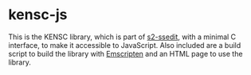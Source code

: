 # kensc-js
This is the KENSC library,
which is part of [s2-ssedit](https://code.google.com/p/s2-ssedit/),
with a minimal C interface,
to make it accessible to JavaScript.
Also included are a build script to build the library
with [Emscripten](http://kripken.github.io/emscripten-site/)
and an HTML page to use the library.
